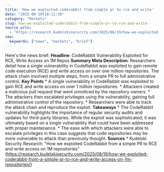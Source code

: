 ```yaml
---
title: 'How we exploited coderabbit from simple pr to rce and write'
date: "2025-08-19T18:11:38"
category: "Markets"
slug: how-we-exploited-coderabbit-from-simple-pr-to-rce-and-write-
source_urls:
  - "https://research.kudelskisecurity.com/2025/08/19/how-we-exploited-coderabbit-from-a-simple-pr-to-rce-and-write-access-on-1m-repositories/"
seo:
  keywords: ["news", "markets", "brief"]
---
```

Here's the news brief:  **Headline**: CodeRabbit Vulnerability Exploited for RCE, Write Access on 1M Repos  **Summary Meta Description**: Researchers detail how a single vulnerability in CodeRabbit was exploited to gain remote code execution (RCE) and write access on over one million repositories. The attack chain involved multiple steps, from a simple PR to full administrative control.  **Key Points**  * A single vulnerability in CodeRabbit was exploited to gain RCE and write access on over 1 million repositories. * Attackers created a malicious pull request that went unnoticed by the repository owners. * The attackers then escalated privileges using the vulnerability, gaining full administrative control of the repository. * Researchers were able to track the attack chain and reproduce the exploit.  **Takeaways**  * The CodeRabbit vulnerability highlights the importance of regular security audits and updates for third-party libraries. While the exploit was sophisticated, it was ultimately based on a single vulnerability that could have been addressed with proper maintenance. * The ease with which attackers were able to escalate privileges in this case suggests that code repositories may be more vulnerable to attack than previously thought.  **Sources**  * Kudelski Security Research: "How we exploited CodeRabbit from a simple PR to RCE and write access on 1M repositories" (https://research.kudelskisecurity.com/2025/08/19/how-we-exploited-coderabbit-from-a-simple-pr-to-rce-and-write-access-on-1m-repositories/) 
